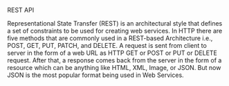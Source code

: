 REST API

Representational State Transfer (REST) is an architectural style that defines a set of constraints to be used for creating web services. 
In HTTP there are five methods that are commonly used in a REST-based Architecture i.e., POST, GET, PUT, PATCH, and DELETE.
A request is sent from client to server in the form of a web URL as HTTP GET or POST or PUT or DELETE request. After that, a response comes back from the server in the form of a resource which can be anything like HTML, XML, Image, or JSON. But now JSON is the most popular format being used in Web Services. 
